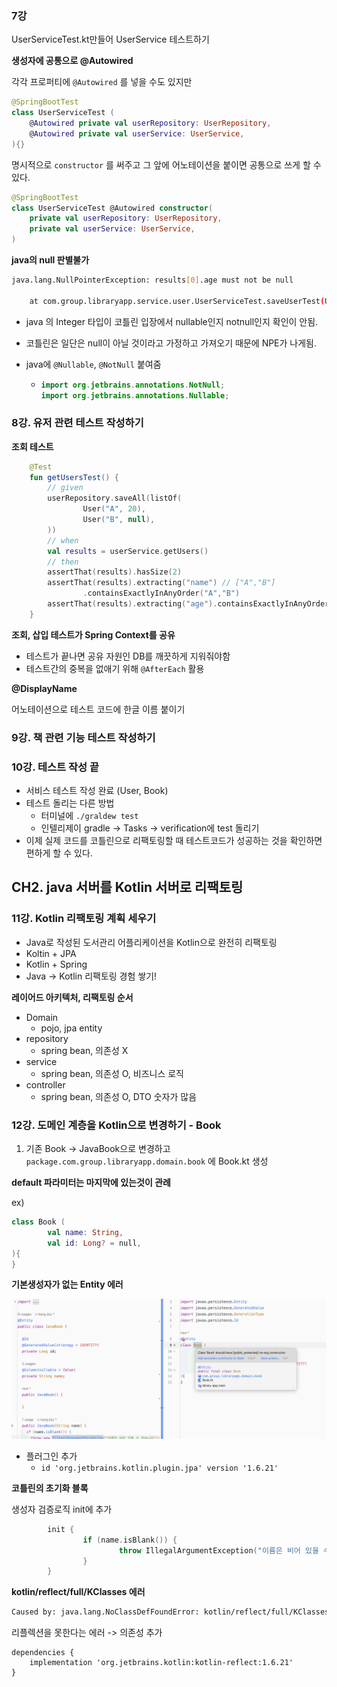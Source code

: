 ### 7강

UserServiceTest.kt만들어 UserService 테스트하기



**생성자에 공통으로 @Autowired**

각각 프로퍼티에 `@Autowired` 를 넣을 수도 있지만

```kotlin
@SpringBootTest
class UserServiceTest (
    @Autowired private val userRepository: UserRepository,
    @Autowired private val userService: UserService,
){}
```

명시적으로 `constructor` 를 써주고 그 앞에 어노테이션을 붙이면 공통으로 쓰게 할 수 있다. 

```kotlin
@SpringBootTest
class UserServiceTest @Autowired constructor(
    private val userRepository: UserRepository,
    private val userService: UserService,
)
```



**java의 null 판별불가**

```bash
java.lang.NullPointerException: results[0].age must not be null

	at com.group.libraryapp.service.user.UserServiceTest.saveUserTest(UserServiceTest.kt:25)
```

- java 의 Integer 타입이 코틀린 입장에서 nullable인지 notnull인지 확인이 안됨.   

- 코틀린은 일단은 null이 아닐 것이라고 가정하고 가져오기 때문에 NPE가 나게됨.

- java에 `@Nullable`, `@NotNull` 붙여줌 

  - ```kotlin
    import org.jetbrains.annotations.NotNull;
    import org.jetbrains.annotations.Nullable;
    ```



### 8강. 유저 관련 테스트 작성하기

**조회 테스트**

```kotlin
    @Test
    fun getUsersTest() {
        // given
        userRepository.saveAll(listOf(
                User("A", 20),
                User("B", null),
        ))
        // when
        val results = userService.getUsers()
        // then
        assertThat(results).hasSize(2)
        assertThat(results).extracting("name") // ["A","B"]
                .containsExactlyInAnyOrder("A","B")
        assertThat(results).extracting("age").containsExactlyInAnyOrder(20, null)
    }
```



**조회, 삽입 테스트가 Spring Context를 공유**

- 테스트가 끝나면 공유 자원인 DB를 깨끗하게 지워줘야함
- 테스트간의 중복을 없애기 위해 `@AfterEach` 활용



**@DisplayName**

어노테이션으로 테스트 코드에 한글 이름 붙이기



### 9강. 책 관련 기능 테스트 작성하기

### 10강. 테스트 작성 끝

- 서비스 테스트 작성 완료 (User, Book)
- 테스트 돌리는 다른 방법
  - 터미널에 `./graldew test`
  - 인텔리제이 gradle -> Tasks -> verification에 test 돌리기
- 이제 실제 코드를 코틀린으로 리팩토링할 때 테스트코드가 성공하는 것을 확인하면 편하게 할 수 있다. 





## CH2. java 서버를 Kotlin 서버로 리팩토링

### 11강. Kotlin 리팩토링 계획 세우기

- Java로 작성된 도서관리 어플리케이션을 Kotlin으로 완전히 리팩토링
- Koltin + JPA
- Kotlin + Spring
- Java -> Kotlin 리팩토링 경험 쌓기!



**레이어드 아키텍처, 리팩토링 순서**

- Domain
  - pojo, jpa entity
- repository
  - spring bean, 의존성 X
- service
  - spring bean, 의존성 O, 비즈니스 로직
- controller
  - spring bean, 의존성 O, DTO 숫자가 많음



### 12강. 도메인 계층을 Kotlin으로 변경하기 - Book

1. 기존 Book -> JavaBook으로 변경하고 `package.com.group.libraryapp.domain.book`  에 Book.kt 생성



**default 파라미터는 마지막에 있는것이 관례**

ex) 

```kotlin
class Book (
        val name: String,
        val id: Long? = null,
){
}
```



**기본생성자가 없는 Entity 에러**

![스크린샷 2023-06-06 오후 11.03.21](./image/스크린샷%202023-06-06%20오후%2011.03.21.png)

- 플러그인 추가
  - `id 'org.jetbrains.kotlin.plugin.jpa' version '1.6.21'`



**코틀린의 초기화 블록**

생성자 검증로직 init에 추가

```kotlin
        init {
                if (name.isBlank()) {
                        throw IllegalArgumentException("이름은 비어 있을 수 없습니다.")
                }
        }
```



**kotlin/reflect/full/KClasses 에러**

```bash
Caused by: java.lang.NoClassDefFoundError: kotlin/reflect/full/KClasses
```

리플렉션을 못한다는 에러 -> 의존성 추가

```groo
dependencies {
    implementation 'org.jetbrains.kotlin:kotlin-reflect:1.6.21'
}
```

